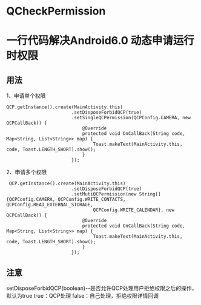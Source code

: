 # QCheckPermission

一行代码解决Android6.0 动态申请运行时权限
=======================================

用法
---

1、申请单个权限
~~~
QCP.getInstance().create(MainActivity.this)
                        .setDisposeForbidQCP(true)
                        .setSingleQCPermission(QCPConfig.CAMERA, new QCPCallBack() {
                            @Override
                            protected void OnCallBack(String code, Map<String, List<String>> map) {
                                Toast.makeText(MainActivity.this, code, Toast.LENGTH_SHORT).show();
                            }
                        });
~~~    

2、申请多个权限
~~~
 QCP.getInstance().create(MainActivity.this)
                        .setDisposeForbidQCP(true)
                        .setMutiQCPermission(new String[]{QCPConfig.CAMERA, QCPConfig.WRITE_CONTACTS, QCPConfig.READ_EXTERNAL_STORAGE,
                                QCPConfig.WRITE_CALENDAR}, new QCPCallBack() {
                            @Override
                            protected void OnCallBack(String code, Map<String, List<String>> map) {
                                Toast.makeText(MainActivity.this, code, Toast.LENGTH_SHORT).show();
                            }
                        });
~~~

注意
----
setDisposeForbidQCP(boolean)--是否允许QCP处理用户拒绝权限之后的操作，默认为true
true：QCP处理
false：自己处理，拒绝权限详情回调

